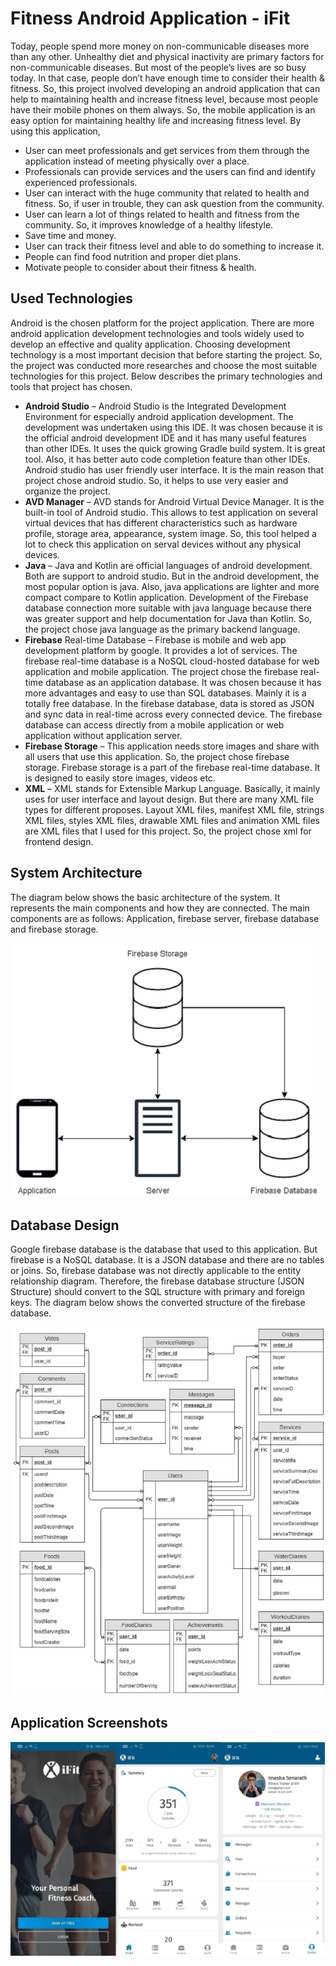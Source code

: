 # Fitness Android Application - iFit

Today, people spend more money on non-communicable diseases more than any other. Unhealthy diet and physical inactivity are primary factors for non-communicable diseases. 
But most of the people’s lives are so busy today. In that case, people don’t have enough time to consider their health & fitness. So, this project involved developing an 
android application that can help to maintaining health and increase fitness level, because most people have their mobile phones on them always. So, the mobile application 
is an easy option for maintaining healthy life and increasing fitness level. By using this application,

- User can meet professionals and get services from them through the application instead of meeting physically over a place.
- Professionals can provide services and the users can find and identify experienced professionals.
- User can interact with the huge community that related to health and fitness. So, if user in trouble, they can ask question from the community.
- User can learn a lot of things related to health and fitness from the community. So, it improves knowledge of a healthy lifestyle.
- Save time and money.
- User can track their fitness level and able to do something to increase it.
- People can find food nutrition and proper diet plans.
- Motivate people to consider about their fitness & health.

## Used Technologies

Android is the chosen platform for the project application. There are more android application development technologies and tools widely used to develop an effective 
and quality application. Choosing development technology is a most important decision that before starting the project.  So, the project was conducted more researches 
and choose the most suitable technologies for this project. Below describes the primary technologies and tools that project has chosen.

- **Android Studio** – Android Studio is the Integrated Development Environment for especially android application development.  The development was undertaken using this IDE. It was chosen because it is the official android development IDE and it has many useful features than other IDEs. It uses the quick growing Gradle build system. It is great tool. Also, it has better auto code completion feature than other IDEs. Android studio has user friendly user interface. It is the main reason that project chose android studio. So, it helps to use very easier and organize the project.  
- **AVD Manager** – AVD stands for Android Virtual Device Manager.  It is the built-in tool of Android studio. This allows to test application on several virtual devices that has different characteristics such as hardware profile, storage area, appearance, system image. So, this tool helped a lot to check this application on serval devices without any physical devices.
- **Java** – Java and Kotlin are official languages of android development. Both are support to android studio. But in the android development, the most popular option is java.  Also, java applications are lighter and more compact compare to Kotlin application. Development of the Firebase database connection more suitable with java language because there was greater support and help documentation for Java than Kotlin. So, the project chose java language as the primary backend language.
- **Firebase** Real-time Database – Firebase is mobile and web app development platform by google. It provides a lot of services. The firebase real-time database is a NoSQL cloud-hosted database for web application and mobile application.  The project chose the firebase real-time database as an application database. It was chosen because it has more advantages and easy to use than SQL databases. Mainly it is a totally free database. In the firebase database, data is stored as JSON and sync data in real-time across every connected device. The firebase database can access directly from a mobile application or web application without application server. 
- **Firebase Storage** – This application needs store images and share with all users that use this application. So, the project chose firebase storage. Firebase storage is a part of the firebase real-time database. It is designed to easily store images, videos etc. 
- **XML** – XML stands for Extensible Markup Language.  Basically, it mainly uses for user interface and layout design. But there are many XML file types for different proposes.  Layout XML files, manifest XML file, strings XML files, styles XML files, drawable XML files and animation XML files are XML files that I used for this project. So, the project chose xml for frontend design.

## System Architecture

The diagram below shows the basic architecture of the system. It represents the main components and how they are connected. The main components are as follows: Application, firebase server, firebase database and firebase storage.

![system_architecture](images/system_architecture.png)

## Database Design

Google firebase database is the database that used to this application. But firebase is a NoSQL database. It is a JSON database and there are no tables or joins. So, firebase database was not directly applicable to the entity relationship diagram. Therefore, the firebase database structure (JSON Structure) should convert to the SQL structure with primary and foreign keys. The diagram below shows the converted structure of the firebase database.

![database_design](images/database_design.png)

## Application Screenshots

![screenshots](images/screenshots.png)



